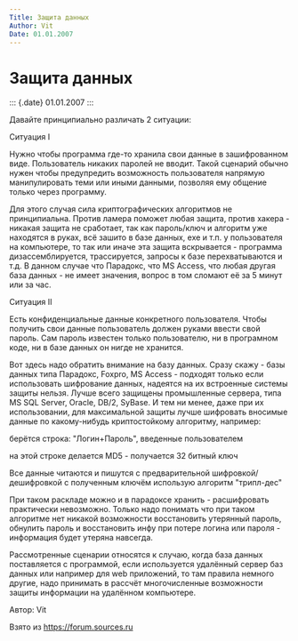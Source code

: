 ```yaml
---
Title: Защита данных
Author: Vit
Date: 01.01.2007
---
```



Защита данных
=============

::: {.date}
01.01.2007
:::

Давайте принципиально различать 2 ситуации:

Ситуация I

Нужно чтобы программа где-то хранила свои данные в зашифрованном виде.
Пользователь никаких паролей не вводит. Такой сценарий обычно нужен
чтобы предупредить возможность пользователя напрямую манипулировать теми
или иными данными, позволяя ему общение только через программу.

Для этого случая сила криптографических алгоритмов не принципиальна.
Против ламера поможет любая защита, против хакера - никакая защита не
сработает, так как пароль/ключ и алгоритм уже находятся в руках, всё
зашито в базе данных, exe и т.п. у пользователя на компьютере, то так
или иначе эта защита вскрывается - программа дизассемблируется,
трассируется, запросы к базе перехватываются и т.д. В данном случае что
Парадокс, что MS Access, что любая другая база данных - не имеет
значения, вопрос в том сломают её за 5 минут или за час.

Ситуация II

Есть конфиденциальные данные конкретного пользователя. Чтобы получить
свои данные пользователь должен руками ввести свой пароль. Сам пароль
известен только пользователю, ни в програмном коде, ни в базе данных он
нигде не хранится.

Вот здесь надо обратить внимание на базу данных. Сразу скажу - базы
данных типа Парадокс, Foxpro, MS Access - подходят только если
использовать шифрование данных, надеятся на их встроенные системы защиты
нельзя. Лучше всего защищены промышленные сервера, типа MS SQL Server,
Oracle, DB/2, SyBase. И тем ни менее, даже при их использовании, для
максимальной защиты лучше шифровать вносимые данные по какому-нибудь
криптостойкому алгоритму, например:

берётся строка: "Логин+Пароль", введенные пользователем

на этой строке делается MD5 - получается 32 битный ключ

Все данные читаются и пишутся с предварительной шифровкой/дешифровкой с
полученным ключём использую алгоритм "трипл-дес"

При таком раскладе можно и в парадоксе хранить - расшифровать
практически невозможно. Только надо понимать что при таком алгоритме нет
никакой возможности восстановить утерянный пароль, обнулить пароль и
восстановить инфу при потере логина или пароля - информация будет
утеряна навсегда.

Рассмотренные сценарии относятся к случаю, когда база данных
поставляется с программой, если используется удалённый сервер баз данных
или например для web приложений, то там правила немного другие, надо
принимать в рассчёт многочисленные возможности защиты информации на
удалённом компьютере.

Автор: Vit

Взято из <https://forum.sources.ru>
